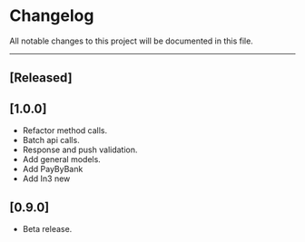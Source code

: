 # Changelog

All notable changes to this project will be documented in this file.

---

## [Released]

## [1.0.0]

-   Refactor method calls.
-   Batch api calls.
-   Response and push validation.
-   Add general models.
-   Add PayByBank
-   Add In3 new

## [0.9.0]

-   Beta release.

